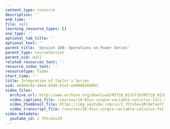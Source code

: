 ```yaml
---
content_type: resource
description: ''
end_time: ''
file: null
learning_resource_types: []
ocw_type: ''
optional_tab_title: ''
optional_text: ''
parent_title: 'Session 100: Operations on Power Series'
parent_type: CourseSection
parent_uid: null
related_resources_text: ''
resource_index_text: ''
resourcetype: Video
start_time: ''
title: Integration of Taylor's Series
uid: a69d4c82-d4ed-d3d0-b1e2-edd9d830d903
video_files:
  archive_url: http://www.archive.org/download/MIT18_01SCF10/MIT18_01SCF10Rec_82_300k.mp4
  video_captions_file: /courses/18-01sc-single-variable-calculus-fall-2010/16ed865921515472a9c6192242d918e7_2_7htv5eviM.vtt
  video_thumbnail_file: https://img.youtube.com/vi/2_7htv5eviM/default.jpg
  video_transcript_file: /courses/18-01sc-single-variable-calculus-fall-2010/54a2eb3b68a44137647e8568911ad3d3_2_7htv5eviM.pdf
video_metadata:
  youtube_id: 2_7htv5eviM
---
```

